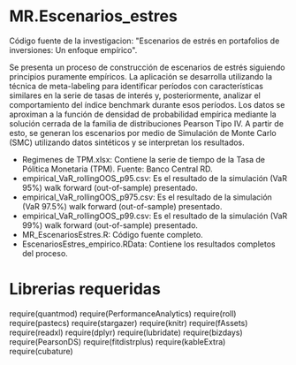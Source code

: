 # MR.Escenarios_estres
Código fuente de la investigacion: "Escenarios de estrés en portafolios de inversiones: Un enfoque empírico".

Se presenta un proceso de construcción de escenarios de estrés siguiendo principios puramente empíricos. La aplicación se desarrolla utilizando la técnica de meta-labeling para identificar períodos con características similares en la serie de tasas de interés y, posteriormente, analizar el comportamiento del índice benchmark durante esos períodos. Los datos se aproximan a la función de densidad de probabilidad empírica mediante la solución cerrada de la familia de distribuciones Pearson Tipo IV. A partir de esto, se generan los escenarios por medio de Simulación de Monte Carlo (SMC) utilizando datos sintéticos y se interpretan los resultados.

* Regimenes de TPM.xlsx: Contiene la serie de tiempo de la Tasa de Pólitica Monetaria (TPM). Fuente: Banco Central RD.
* empirical_VaR_rollingOOS_p95.csv: Es el resultado de la simulación (VaR 95%) walk forward (out-of-sample) presentado.
* empirical_VaR_rollingOOS_p975.csv: Es el resultado de la simulación (VaR 97.5%) walk forward (out-of-sample) presentado.
* empirical_VaR_rollingOOS_p99.csv: Es el resultado de la simulación (VaR 99%) walk forward (out-of-sample) presentado.
* MR_EscenariosEstres.R: Código fuente completo.
* EscenariosEstres_empirico.RData: Contiene los resultados completos del proceso.

# Librerias requeridas
require(quantmod)
require(PerformanceAnalytics)
require(roll)
require(pastecs)
require(stargazer)
require(knitr)
require(fAssets)
require(readxl)
require(dplyr)
require(lubridate)
require(bizdays)
require(PearsonDS)
require(fitdistrplus)
require(kableExtra)
require(cubature)
